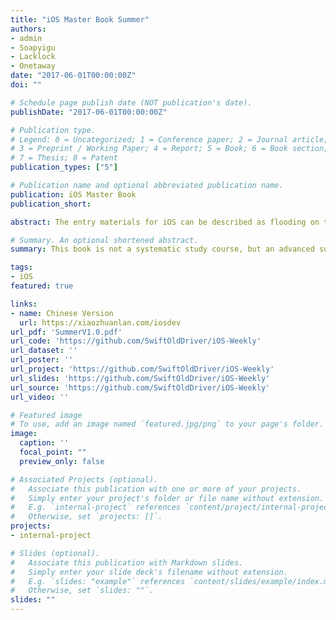 ```yaml
---
title: "iOS Master Book Summer"
authors:
- admin
- Soapyigu
- Lacklock
- Onetaway
date: "2017-06-01T00:00:00Z"
doi: ""

# Schedule page publish date (NOT publication's date).
publishDate: "2017-06-01T00:00:00Z"

# Publication type.
# Legend: 0 = Uncategorized; 1 = Conference paper; 2 = Journal article;
# 3 = Preprint / Working Paper; 4 = Report; 5 = Book; 6 = Book section;
# 7 = Thesis; 8 = Patent
publication_types: ["5"]

# Publication name and optional abbreviated publication name.
publication: iOS Master Book
publication_short:

abstract: The entry materials for iOS can be described as flooding on the Internet. If you have a computer foundation and want to learn iOS quickly, you can do it easily with making a few user interfaces. However, after the enthusiasm for mobile entrepreneurship receded, the ability requirements of iOS developers have became higher and higher. When an beginner developer wants to become a better iOS developer, he will find that the Internet information is too trivial, and the quality of the information is difficult to distinguish. Ones often gets confused about how to improve himself and where to find good learning materials. This is the problem this book tries to solve. From the perspective of senior engineers, we find articles that we believe are of high quality and helpful to improve the technical level of iOS developers. This book is not a systematic study course, but an advanced supplementary book that broadens your horizons, so that readers can access things that are not commonly used in their work, open the door to your interests, and enhance your curiosity, this is the book original intention.

# Summary. An optional shortened abstract.
summary: This book is not a systematic study course, but an advanced supplementary book that broadens your horizons, so that readers can access things that are not commonly used in their work, open the door to your interests, and enhance your curiosity, this is the book original intention.

tags:
- iOS
featured: true

links:
- name: Chinese Version
  url: https://xiaozhuanlan.com/iosdev
url_pdf: 'SummerV1.0.pdf'
url_code: 'https://github.com/SwiftOldDriver/iOS-Weekly'
url_dataset: ''
url_poster: ''
url_project: 'https://github.com/SwiftOldDriver/iOS-Weekly'
url_slides: 'https://github.com/SwiftOldDriver/iOS-Weekly'
url_source: 'https://github.com/SwiftOldDriver/iOS-Weekly'
url_video: ''

# Featured image
# To use, add an image named `featured.jpg/png` to your page's folder. 
image:
  caption: ''
  focal_point: ""
  preview_only: false

# Associated Projects (optional).
#   Associate this publication with one or more of your projects.
#   Simply enter your project's folder or file name without extension.
#   E.g. `internal-project` references `content/project/internal-project/index.md`.
#   Otherwise, set `projects: []`.
projects:
- internal-project

# Slides (optional).
#   Associate this publication with Markdown slides.
#   Simply enter your slide deck's filename without extension.
#   E.g. `slides: "example"` references `content/slides/example/index.md`.
#   Otherwise, set `slides: ""`.
slides: ""
---
```


